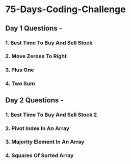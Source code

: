 # 75-Days-Coding-Challenge

## Day 1 Questions -
### 1. Best Time To Buy And Sell Stock
### 2. Move Zeroes To Right
### 3. Plus One
### 4. Two Sum

## Day 2 Questions -
### 1. Best Time To Buy And Sell Stock 2
### 2. Pivot Index In An Array
### 3. Majority Element In An Array
### 4. Squares Of Sorted Array
